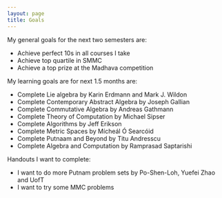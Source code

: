 ```yaml
---
layout: page
title: Goals
---
```

My general goals for the next two semesters are:
- Achieve perfect 10s in all courses I take
- Achieve top quartile in SMMC
- Achieve a top prize at the Madhava competition

My learning goals are for next 1.5 months are:
- Complete Lie algebra by Karin Erdmann and Mark J. Wildon
- Complete Contemporary Abstract Algebra by Joseph Gallian 
- Complete Commutative Algebra by Andreas Gathmann
- Complete Theory of Computation by Michael Sipser
- Complete Algorithms by Jeff Erikson
- Complete Metric Spaces by Mícheál Ó Searcóid
- Complete Putnaam and Beyond by Titu Andresscu
- Complete Algebra and Computation by Ramprasad Saptarishi

Handouts I want to complete:
- I want to do more Putnam problem sets by Po-Shen-Loh, Yuefei Zhao and UofT
- I want to try some MMC problems 
